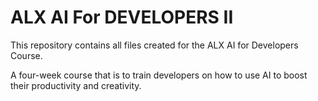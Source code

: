 # ALX AI For DEVELOPERS II

This repository contains all files created for the ALX AI for Developers Course.

A four-week course that is to train developers on how to use AI to boost their productivity and creativity.
